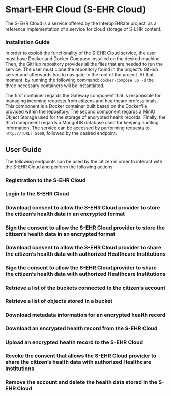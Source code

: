 # Smart-EHR Cloud (S-EHR Cloud)

The S-EHR Cloud is a service offered by the InteropEHRate project, as a reference implementation of a service for cloud storage of S-EHR content. 

### Installation Guide
In order to exploit the functionality of the S-EHR Cloud service, the user must have Docker and Docker Compose installed on the desired machine. Then, the GitHub repository provides all the files that are needed to run the service. The user must clone the repository found in the project’s GitHub server and afterwards has to navigate to the root of the project. At that moment, by running the following command: `docker-compose up -d` the three necessary containers will be instantiated. 

The first container regards the Gateway component that is responsible for managing incoming requests from citizens and healthcare professionals. This component is a Docker container built based on the Dockerfile provided within the repository. The second component regards a MinIO Object Storage used for the storage of encrypted health records. Finally, the third component regards a MongoDB database used for keeping auditing information. The service can be accessed by performing requests to `http://[URL]:5000`, followed by the desired endpoint.

## User Guide

The following endpoints can be used by the citizen in order to interact with the S-EHR Cloud and perform the following actions: 
### Registration to the S-EHR Cloud
### Login to the S-EHR Cloud
### Download consent to allow the S-EHR Cloud provider to store the citizen’s health data in an encrypted format
### Sign the consent to allow the S-EHR Cloud provider to store the citizen’s health data in an encrypted format
### Download consent to allow the S-EHR Cloud provider to share the citizen’s health data with authorized Healthcare Institutions
### Sign the consent to allow the S-EHR Cloud provider to share the citizen’s health data with authorized Healthcare Institutions
### Retrieve a list of the buckets connected to the citizen’s account
### Retrieve a list of objects stored in a bucket
### Download metadata information for an encrypted health record
### Download an encrypted health record from the S-EHR Cloud 
### Upload an encrypted health record to the S-EHR Cloud
### Revoke the consent that allows the S-EHR Cloud provider to share the citizen’s health data with authorized Healthcare Institutions
### Remove the account and delete the health data stored in the S-EHR Cloud

